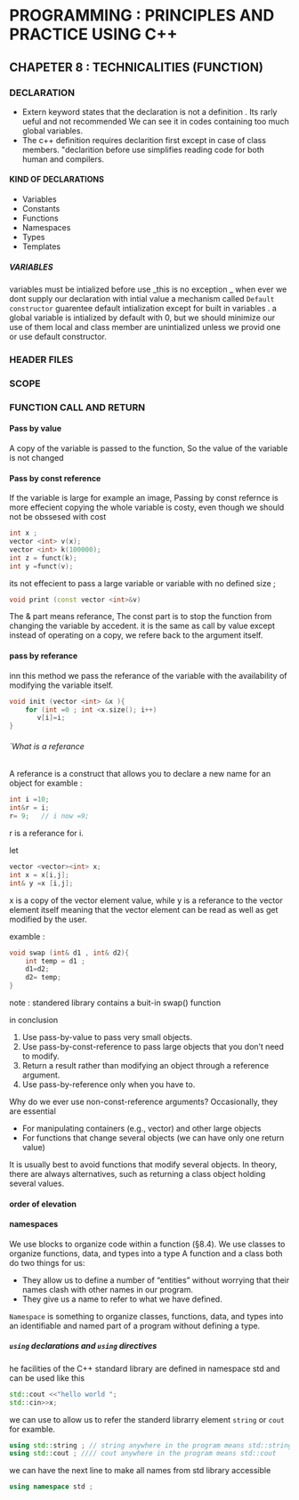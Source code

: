 # PROGRAMMING : PRINCIPLES AND PRACTICE USING C++ 

## CHAPETER 8 : TECHNICALITIES (FUNCTION)

### DECLARATION 
- Extern  keyword states that the declaration is not a definition . 
    Its rarly ueful  and not recommended 
    We can see it in codes containing too much global variables. 
- The c++ definition requires declarition first except in case of class members. 
    "declarition before use simplifies reading code for both human and compilers.

#### KIND OF DECLARATIONS 
-  Variables 
-  Constants 
-  Functions 
-  Namespaces 
-  Types 
-  Templates 

##### VARIABLES 

variables must be intialized before use _this is no exception _ 
when ever we dont supply our declaration with intial value a mechanism called ` Default constructor ` guarentee default intialization except for built in variables .
a global variable is intialized by default with 0, but we should minimize our use of them 
local and class member are unintialized unless we provid one or use default constructor. 

### HEADER FILES 
### SCOPE
### FUNCTION CALL AND RETURN

#### Pass by value 
A copy of the variable is passed to the function, So the value of the variable is not changed 

#### Pass by const reference 
If the variable is large for example an image, Passing by const refernce is more effecient 
copying the whole variable is costy, even though we should not be obssesed with cost 

``` c++ 
int x ; 
vector <int> v(x);
vector <int> k(100000); 
int z = funct(k);   
int y =funct(v); 
```
its not effecient to pass a large variable or variable with no defined size ; 
```c++ 
void print (const vector <int>&v)
```
The & part means referance,
 The const part is to stop the function from changing the variable by accedent. it is the same as call by value except instead of operating on a copy, we refere back to the argument itself. 

 #### pass by referance 

 inn this method we pass the referance of the variable with the availability of modifying the variable itself. 

 ```c++
 void init (vector <int> &x ){
     for (int =0 ; int <x.size(); i++)
        v[i]=i; 
 }
 ```
###### `What is a referance 

A referance is a construct that allows you to declare a new name for an object for examble : 
```c++ 
int i =10; 
int&r = i; 
r= 9;   // i now =9; 
```
r is a referance for i.

let 
```c++
vector <vector><int> x; 
int x = x[i,j]; 
int& y =x [i,j]; 
```
x is a copy of the vector element value, while y is a referance to the vector element itself meaning that the vector element can be read as well as get modified by the user. 

examble : 
```c++
void swap (int& d1 , int& d2){
    int temp = d1 ;
    d1=d2; 
    d2= temp;
}
```
note : standered library contains a buit-in swap() function 

in conclusion 

1. Use pass-by-value to pass very small objects.
2. Use pass-by-const-reference to pass large objects that you don’t need to modify.
3. Return a result rather than modifying an object through a reference argument.
4. Use pass-by-reference only when you have to.

Why do we ever use non-const-reference arguments? Occasionally, they are essential

- For manipulating containers (e.g., vector) and other large objects
- For functions that change several objects (we can have only one return value)

It is usually best to avoid functions that modify several objects. In theory, there are always
alternatives, such as returning a class object holding several values.
#### order of elevation 

#### namespaces 
We use blocks to organize code within a function (§8.4). We use classes to organize functions, data,
and types into a type  A function and a class both do two things for us:
- They allow us to define a number of “entities” without worrying that their names clash with
other names in our program.
- They give us a name to refer to what we have defined.

`Namespace` is something to organize classes, functions, data, and types into an identifiable
and named part of a program without defining a type.

##### `using` declarations and `using` directives

he facilities of the C++ standard library are defined in namespace std and can be used like this

```c++ 
std::cout <<"hello world "; 
std::cin>>x; 
```
we can use to allow us to refer the standerd librarry element `string` or `cout` for examble.

```c++
using std::string ; // string anywhere in the program means std::string 
using std::cout ; //// cout anywhere in the program means std::cout 
```
we can have the next line to make all names from std library accessible  
```c++ 
using namespace std ; 
```